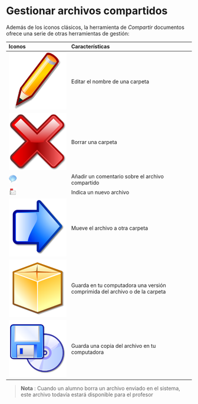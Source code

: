 # Gestionar archivos compartidos

Además de los iconos clásicos, la herramienta de _Compartir_ documentos ofrece una serie de otras herramientas de gestión:

| Iconos | Características |
| :--- | :--- |
| ![](../../.gitbook/assets/graphics272%20%282%29.svg) | Editar el nombre de una carpeta |
| ![](../../.gitbook/assets/images205%20%282%29.svg) | Borrar una carpeta |
| ![](../../.gitbook/assets/graphics273%20%284%29.png) | Añadir un comentario sobre el archivo compartido |
| ![](../../.gitbook/assets/images207%20%287%29.png) | Indica un nuevo archivo |
| ![](../../.gitbook/assets/images208%20%282%29.svg) | Mueve el archivo a otra carpeta |
| ![](../../.gitbook/assets/images209%20%282%29.svg) | Guarda en tu computadora una versión comprimida del archivo o de la carpeta |
| ![](../../.gitbook/assets/graphics274%20%282%29.svg) | Guarda una copia del archivo en tu computadora |

> **Nota** : Cuando un alumno borra un archivo enviado en el sistema, este archivo todavía estará disponible para el profesor

